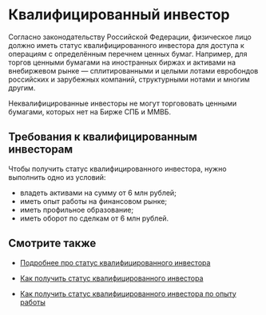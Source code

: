 # Квалифицированный инвестор

Согласно законодательству Российской Федерации, физическое лицо должно иметь статус квалифицированного инвестора для доступа к операциям с определённым перечнем ценных бумаг. Например, для торгов ценными бумагами на иностранных биржах и активами на внебиржевом рынке — сплитированными и целыми лотами евробондов российских и зарубежных компаний, структурными нотами и многим другим.

Неквалифицированные инвесторы не могут торгововать ценными бумагами, которых нет на Бирже СПБ и ММВБ.

## Требования к квалифицированным инвесторам

Чтобы получить статус квалифицированного инвестора, нужно выполнить одно из условий: 

* владеть активами на сумму от 6 млн рублей;
* иметь опыт работы на финансовом рынке; 
* иметь профильное образование; 
* иметь оборот по сделкам от 6 млн рублей.

## Смотрите также

* [Подробнее про статус квалифицированного инвестора](https://www.tbank.ru/invest/help/educate/qualification/)

* [Как получить статус квалифицированного инвестора](https://www.tbank.ru/invest/help/educate/qualification/about/how-get/)

* [Как получить статус квалифицированного инвестора по опыту работы](https://www.tbank.ru/invest/help/educate/qualification/about/terms/)